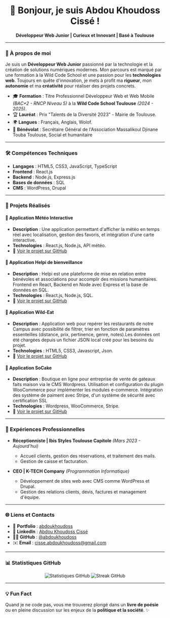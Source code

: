 <h1 align="center">👋 Bonjour, je suis Abdou Khoudoss Cissé !</h1>
<p align="center">
  <strong>Développeur Web Junior | Curieux et Innovant | Basé à Toulouse</strong>
</p>

---

### 🚀 À propos de moi

Je suis un **Développeur Web Junior** passionné par la technologie et la création de solutions numériques modernes. Mon parcours est marqué par une formation à la Wild Code School et une passion pour les **technologies web**. Toujours en quête d'innovation, je mets à profit ma **rigueur**, mon **autonomie** et ma **créativité** pour réaliser des projets concrets.

- 🎓 **Formation** : Titre Professionnel Développeur Web et Web Mobile *(BAC+2 - RNCP Niveau 5)* à la **Wild Code School Toulouse** *(2024 - 2025)*.
- 🏆 **Lauréat** : Prix "Talents de la Diversité 2023" - Mairie de Toulouse.
- 🌍 **Langues** : Français, Anglais, Wolof.
- 🤝 **Bénévolat** : Secrétaire Général de l'Association Massalikoul Djinane Touba Toulouse, Social et humanitaire 

---

### 🛠️ Compétences Techniques

- **Langages** : HTML5, CSS3, JavaScript, TypeScript  
- **Frontend** : React.js  
- **Backend** : Node.js, Express.js  
- **Bases de données** : SQL  
- **CMS** : WordPress, Drupal  

---

### 🌟 Projets Réalisés

#### 📍 **Application Météo Interactive**  
- **Description** : Une application permettant d'afficher la météo en temps réel avec localisation, gestion des favoris, et intégration d'une carte interactive.  
- **Technologies** : React.js, Node.js, API météo.  
- 🚀 [Voir le projet sur GitHub](https://github.com/abdoukhoudoss)

#### 📍 **Application Helpi de bienveillance**  
- **Description** : Helpi est une plateforme de mise en relation entre bénévoles et associations pour accomplir des missions humanitaires. Frontend en React, Backend en Node avec Express et la base de données en SQL.  
- **Technologies** : React.js, Node.js, SQL.  
- 🚀 [Voir le projet sur GitHub](https://github.com/abdoukhoudoss)

#### 📍 **Application Wild-Eat**  
- **Description** : Application web pour repérer les restaurants de notre Campus avec possibilité de filtrer, trier en fonction de paramètres essenteilles (distance, prix, pertinence, genre, notes).Les données ont été chargées depuis un fichier JSON local créé pour les besoins du projet.  
- **Technologies** : HTML5, CSS3, Javascript, Json.  
- 🚀 [Voir le projet sur GitHub](https://github.com/abdoukhoudoss)

#### 📍 **Application SoCake**  
- **Description** : Boutique en ligne pour entreprise de vente de gateaux faits maison via le CMS Wordpress. Utilisation et configuration du plugin WooCommerce pour implémenter les modules e-commerce. Intégration des système de paiment avec Stripe, d'un système de sécurité avec certification SSL  
- **Technologies** : Wordpress, WooCommerce, Stripe.  
- 🚀 [Voir le projet sur GitHub](https://github.com/abdoukhoudoss)



---

### 💼 Expériences Professionnelles

- **Réceptionniste | Ibis Styles Toulouse Capitole** *(Mars 2023 - Aujourd'hui)*  
  - Accueil clients, gestion des réservations, et traitement des mails.  
  - Gestion de caisse et facturation.

- **CEO | K-TECH Company** *(Programmation Informatique)*  
  - Développement de sites web avec CMS comme WordPress et Drupal.  
  - Gestion des relations clients, devis, factures et management d'équipe.

---

### 🌐 Liens et Contacts

- 🔗 **Portfolio** : [abdoukhoudoss](https://abdoukhoudoss.github.io/Portfolio/) 
- 💼 **LinkedIn** : [Abdou Khoudoss Cissé](https://www.linkedin.com/in/abdou-khoudoss-cisse-a46b2332a/)  
- 🧑‍💻 **GitHub** : [@abdoukhoudoss](https://github.com/abdoukhoudoss)  
- ✉️ **Email** : [cisse.abdoukhoudoss@gmail.com](mailto:cisse.abdoukhoudoss@gmail.com)

---

### 📊 Statistiques GitHub

<p align="center">
  <img src="https://github-readme-stats.vercel.app/api?username=abdoukhoudoss&show_icons=true&theme=radical" alt="Statistiques GitHub">
  <img src="https://github-readme-streak-stats.herokuapp.com/?user=abdoukhoudoss&theme=radical" alt="Streak GitHub">
</p>

---

### 💡 Fun Fact

Quand je ne code pas, vous me trouverez plongé dans un **livre de poésie** ou en pleine discussion sur les enjeux de la **politique et la société**. ✨
